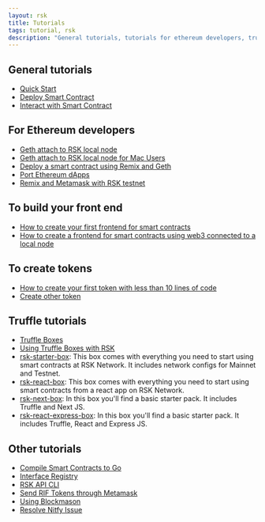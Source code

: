 ```yaml
---
layout: rsk
title: Tutorials
tags: tutorial, rsk
description: "General tutorials, tutorials for ethereum developers, truffle tutorials, and other tutorials"
---
```


## General tutorials

- [Quick Start](/quick-start)
- [Deploy Smart Contract](/tutorials/deploy-smart-contracts/)
- [Interact with Smart Contract](/tutorials/interact-with-smart-contracts/)

## For Ethereum developers

- [Geth attach to RSK local node](/tutorials/ethereum-devs/geth-attach-local-node/)
- [Geth attach to RSK local node for Mac Users](/tutorials/ethereum-devs/geth-attach-local-node-mac/)
- [Deploy a smart contract using Remix and Geth](/tutorials/ethereum-devs/geth-attach-deploy-smart-contract/)
- [Port Ethereum dApps](/tutorials/ethereum-devs/port-ethereum-dapps/)
- [Remix and Metamask with RSK testnet](/tutorials/ethereum-devs/remix-and-metamask-with-rsk-testnet/)

## To build your front end

- [How to create your first frontend for smart contracts](/tutorials/frontend/first-frontend-web3-injected/)
- [How to create a frontend for smart contracts using web3 connected to a local node](/tutorials/frontend/frontend-web3-local/)

## To create tokens

- [How to create your first token with less than 10 lines of code](/tutorials/tokens/create-a-token/)
- [Create other token](/tutorials/tokens/create-a-token-02/)

## Truffle tutorials

- [Truffle Boxes](/tutorials/truffle-boxes/)
- [Using Truffle Boxes with RSK](/tutorials/truffle-boxes/pet-shop-box)
- [rsk-starter-box](/tutorials/truffle-boxes/rsk-starter-box): This box comes with everything you need to start using smart contracts at RSK Network. It includes network configs for Mainnet and Testnet.
- [rsk-react-box](/tutorials/truffle-boxes/rsk-react-box): This box comes with everything you need to start using smart contracts from a react app on RSK Network.
- [rsk-next-box](/tutorials/truffle-boxes/rsk-next-box): In this box you'll find a basic starter pack. It includes Truffle and Next JS.
- [rsk-react-express-box](/tutorials/truffle-boxes/rsk-react-express-box): In this box you'll find a basic starter pack. It includes Truffle, React and Express JS.

## Other tutorials

- [Compile Smart Contracts to Go](/tutorials/compile-smart-contracts-go/)
- [Interface Registry](/tutorials/interface-registry/)
- [RSK API CLI](/tutorials/rsk-api/)
- [Send RIF Tokens through Metamask](/tutorials/send-tokens-through-metamask/)
- [Using Blockmason](/tutorials/using-blockmason/)
- [Resolve Nitfy Issue](/tutorials/resolve-nifty-issue)
